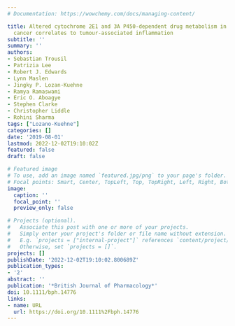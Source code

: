 ```yaml
---
# Documentation: https://wowchemy.com/docs/managing-content/

title: Altered cytochrome 2E1 and 3A P450-dependent drug metabolism in advanced ovarian
  cancer correlates to tumour-associated inflammation
subtitle: ''
summary: ''
authors:
- Sebastian Trousil
- Patrizia Lee
- Robert J. Edwards
- Lynn Maslen
- Jingky P. Lozan-Kuehne
- Ramya Ramaswami
- Eric O. Aboagye
- Stephen Clarke
- Christopher Liddle
- Rohini Sharma
tags: ["Lozano-Kuehne"]
categories: []
date: '2019-08-01'
lastmod: 2022-12-02T19:10:02Z
featured: false
draft: false

# Featured image
# To use, add an image named `featured.jpg/png` to your page's folder.
# Focal points: Smart, Center, TopLeft, Top, TopRight, Left, Right, BottomLeft, Bottom, BottomRight.
image:
  caption: ''
  focal_point: ''
  preview_only: false

# Projects (optional).
#   Associate this post with one or more of your projects.
#   Simply enter your project's folder or file name without extension.
#   E.g. `projects = ["internal-project"]` references `content/project/deep-learning/index.md`.
#   Otherwise, set `projects = []`.
projects: []
publishDate: '2022-12-02T19:10:02.800689Z'
publication_types:
- '2'
abstract: ''
publication: '*British Journal of Pharmacology*'
doi: 10.1111/bph.14776
links:
- name: URL
  url: https://doi.org/10.1111%2Fbph.14776
---
```

